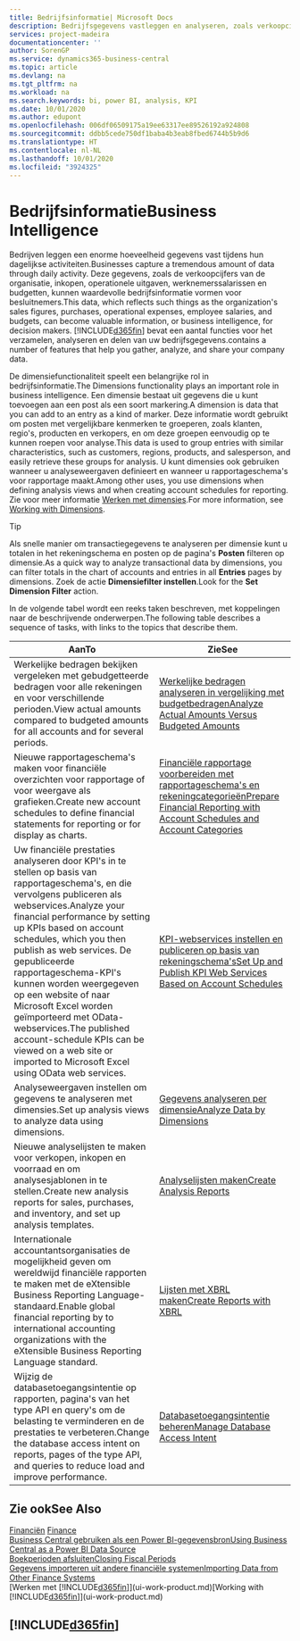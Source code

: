 ```yaml
---
title: Bedrijfsinformatie| Microsoft Docs
description: Bedrijfsgegevens vastleggen en analyseren, zoals verkoopcijfers, inkopen, operationele uitgaven, werknemerssalarissen en budgetten, die waardevolle informatie kunnen zijn voor bedrijfsinformatie of besluitvorming.
services: project-madeira
documentationcenter: ''
author: SorenGP
ms.service: dynamics365-business-central
ms.topic: article
ms.devlang: na
ms.tgt_pltfrm: na
ms.workload: na
ms.search.keywords: bi, power BI, analysis, KPI
ms.date: 10/01/2020
ms.author: edupont
ms.openlocfilehash: 006df06509175a19ee63317ee89526192a924808
ms.sourcegitcommit: ddbb5cede750df1baba4b3eab8fbed6744b5b9d6
ms.translationtype: HT
ms.contentlocale: nl-NL
ms.lasthandoff: 10/01/2020
ms.locfileid: "3924325"
---
```

# <a name="business-intelligence"></a><span data-ttu-id="e7b5a-103">Bedrijfsinformatie</span><span class="sxs-lookup"><span data-stu-id="e7b5a-103">Business Intelligence</span></span>
<span data-ttu-id="e7b5a-104">Bedrijven leggen een enorme hoeveelheid gegevens vast tijdens hun dagelijkse activiteiten.</span><span class="sxs-lookup"><span data-stu-id="e7b5a-104">Businesses capture a tremendous amount of data through daily activity.</span></span> <span data-ttu-id="e7b5a-105">Deze gegevens, zoals de verkoopcijfers van de organisatie, inkopen, operationele uitgaven, werknemerssalarissen en budgetten, kunnen waardevolle bedrijfsinformatie vormen voor besluitnemers.</span><span class="sxs-lookup"><span data-stu-id="e7b5a-105">This data, which reflects such things as the organization's sales figures, purchases, operational expenses, employee salaries, and budgets, can become valuable information, or business intelligence, for decision makers.</span></span> [!INCLUDE[d365fin](includes/d365fin_md.md)] <span data-ttu-id="e7b5a-106">bevat een aantal functies voor het verzamelen, analyseren en delen van uw bedrijfsgegevens.</span><span class="sxs-lookup"><span data-stu-id="e7b5a-106">contains a number of features that help you gather, analyze, and share your company data.</span></span>

<span data-ttu-id="e7b5a-107">De dimensiefunctionaliteit speelt een belangrijke rol in bedrijfsinformatie.</span><span class="sxs-lookup"><span data-stu-id="e7b5a-107">The Dimensions functionality plays an important role in business intelligence.</span></span> <span data-ttu-id="e7b5a-108">Een dimensie bestaat uit gegevens die u kunt toevoegen aan een post als een soort markering.</span><span class="sxs-lookup"><span data-stu-id="e7b5a-108">A dimension is data that you can add to an entry as a kind of marker.</span></span> <span data-ttu-id="e7b5a-109">Deze informatie wordt gebruikt om posten met vergelijkbare kenmerken te groeperen, zoals klanten, regio's, producten en verkopers, en om deze groepen eenvoudig op te kunnen roepen voor analyse.</span><span class="sxs-lookup"><span data-stu-id="e7b5a-109">This data is used to group entries with similar characteristics, such as customers, regions, products, and salesperson, and easily retrieve these groups for analysis.</span></span> <span data-ttu-id="e7b5a-110">U kunt dimensies ook gebruiken wanneer u analyseweergaven definieert en wanneer u rapportageschema's voor rapportage maakt.</span><span class="sxs-lookup"><span data-stu-id="e7b5a-110">Among other uses, you use dimensions  when defining analysis views and when creating account schedules for reporting.</span></span> <span data-ttu-id="e7b5a-111">Zie voor meer informatie [Werken met dimensies](finance-dimensions.md).</span><span class="sxs-lookup"><span data-stu-id="e7b5a-111">For more information, see [Working with Dimensions](finance-dimensions.md).</span></span>

> [!TIP]
> <span data-ttu-id="e7b5a-112">Als snelle manier om transactiegegevens te analyseren per dimensie kunt u totalen in het rekeningschema en posten op de pagina's **Posten** filteren op dimensie.</span><span class="sxs-lookup"><span data-stu-id="e7b5a-112">As a quick way to analyze transactional data by dimensions, you can filter totals in the chart of accounts and entries in all **Entries** pages by dimensions.</span></span> <span data-ttu-id="e7b5a-113">Zoek de actie **Dimensiefilter instellen**.</span><span class="sxs-lookup"><span data-stu-id="e7b5a-113">Look for the **Set Dimension Filter** action.</span></span>  

<span data-ttu-id="e7b5a-114">In de volgende tabel wordt een reeks taken beschreven, met koppelingen naar de beschrijvende onderwerpen.</span><span class="sxs-lookup"><span data-stu-id="e7b5a-114">The following table describes a sequence of tasks, with links to the topics that describe them.</span></span>  

| <span data-ttu-id="e7b5a-115">Aan</span><span class="sxs-lookup"><span data-stu-id="e7b5a-115">To</span></span> | <span data-ttu-id="e7b5a-116">Zie</span><span class="sxs-lookup"><span data-stu-id="e7b5a-116">See</span></span> |
| --- | --- |
|<span data-ttu-id="e7b5a-117">Werkelijke bedragen bekijken vergeleken met gebudgetteerde bedragen voor alle rekeningen en voor verschillende perioden.</span><span class="sxs-lookup"><span data-stu-id="e7b5a-117">View actual amounts compared to budgeted amounts for all accounts and for several periods.</span></span>|[<span data-ttu-id="e7b5a-118">Werkelijke bedragen analyseren in vergelijking met budgetbedragen</span><span class="sxs-lookup"><span data-stu-id="e7b5a-118">Analyze Actual Amounts Versus Budgeted Amounts</span></span>](bi-how-analyze-actual-versus-budget.md)|
|<span data-ttu-id="e7b5a-119">Nieuwe rapportageschema's maken voor financiële overzichten voor rapportage of voor weergave als grafieken.</span><span class="sxs-lookup"><span data-stu-id="e7b5a-119">Create new account schedules to define financial statements for reporting or for display as charts.</span></span>|[<span data-ttu-id="e7b5a-120">Financiële rapportage voorbereiden met rapportageschema's en rekeningcategorieën</span><span class="sxs-lookup"><span data-stu-id="e7b5a-120">Prepare Financial Reporting with Account Schedules and Account Categories</span></span>](bi-how-work-account-schedule.md)|
|<span data-ttu-id="e7b5a-121">Uw financiële prestaties analyseren door KPI's in te stellen op basis van rapportageschema's, en die vervolgens publiceren als webservices.</span><span class="sxs-lookup"><span data-stu-id="e7b5a-121">Analyze your financial performance by setting up KPIs based on account schedules, which you then publish as web services.</span></span> <span data-ttu-id="e7b5a-122">De gepubliceerde rapportageschema-KPI's kunnen worden weergegeven op een website of naar Microsoft Excel worden geïmporteerd met OData-webservices.</span><span class="sxs-lookup"><span data-stu-id="e7b5a-122">The published account-schedule KPIs can be viewed on a web site or imported to Microsoft Excel using OData web services.</span></span>|[<span data-ttu-id="e7b5a-123">KPI-webservices instellen en publiceren op basis van rekeningschema's</span><span class="sxs-lookup"><span data-stu-id="e7b5a-123">Set Up and Publish KPI Web Services Based on Account Schedules</span></span>](bi-how-to-set-up-and-publish-kpi-web-services-based-on-account-schedules.md)|
|<span data-ttu-id="e7b5a-124">Analyseweergaven instellen om gegevens te analyseren met dimensies.</span><span class="sxs-lookup"><span data-stu-id="e7b5a-124">Set up analysis views to analyze data using dimensions.</span></span>|[<span data-ttu-id="e7b5a-125">Gegevens analyseren per dimensie</span><span class="sxs-lookup"><span data-stu-id="e7b5a-125">Analyze Data by Dimensions</span></span>](bi-how-analyze-data-dimension.md)|
|<span data-ttu-id="e7b5a-126">Nieuwe analyselijsten te maken voor verkopen, inkopen en voorraad en om analysesjablonen in te stellen.</span><span class="sxs-lookup"><span data-stu-id="e7b5a-126">Create new analysis reports for sales, purchases, and inventory, and set up analysis templates.</span></span>|[<span data-ttu-id="e7b5a-127">Analyselijsten maken</span><span class="sxs-lookup"><span data-stu-id="e7b5a-127">Create Analysis Reports</span></span>](bi-how-create-analysis-views-reports.md)|
|<span data-ttu-id="e7b5a-128">Internationale accountantsorganisaties de mogelijkheid geven om wereldwijd financiële rapporten te maken met de eXtensible Business Reporting Language-standaard.</span><span class="sxs-lookup"><span data-stu-id="e7b5a-128">Enable global financial reporting by to international accounting organizations with the eXtensible Business Reporting Language standard.</span></span>|[<span data-ttu-id="e7b5a-129">Lijsten met XBRL maken</span><span class="sxs-lookup"><span data-stu-id="e7b5a-129">Create Reports with XBRL</span></span>](bi-create-reports-with-xbrl.md)|
|<span data-ttu-id="e7b5a-130">Wijzig de databasetoegangsintentie op rapporten, pagina's van het type API en query's om de belasting te verminderen en de prestaties te verbeteren.</span><span class="sxs-lookup"><span data-stu-id="e7b5a-130">Change the database access intent on reports, pages of the type API, and queries to reduce load and improve performance.</span></span>|[<span data-ttu-id="e7b5a-131">Databasetoegangsintentie beheren</span><span class="sxs-lookup"><span data-stu-id="e7b5a-131">Manage Database Access Intent</span></span>](admin-data-access-intent.md)|

## <a name="see-also"></a><span data-ttu-id="e7b5a-132">Zie ook</span><span class="sxs-lookup"><span data-stu-id="e7b5a-132">See Also</span></span>
<span data-ttu-id="e7b5a-133">[Financiën](finance.md)  </span><span class="sxs-lookup"><span data-stu-id="e7b5a-133">[Finance](finance.md)  </span></span>  
[<span data-ttu-id="e7b5a-134">Business Central gebruiken als een Power BI-gegevensbron</span><span class="sxs-lookup"><span data-stu-id="e7b5a-134">Using Business Central as a Power BI Data Source</span></span>](across-how-use-financials-data-source-powerbi.md)  
[<span data-ttu-id="e7b5a-135">Boekperioden afsluiten</span><span class="sxs-lookup"><span data-stu-id="e7b5a-135">Closing Fiscal Periods</span></span>](year-close-years-periods.md)  
[<span data-ttu-id="e7b5a-136">Gegevens importeren uit andere financiële systemen</span><span class="sxs-lookup"><span data-stu-id="e7b5a-136">Importing Data from Other Finance Systems</span></span>](across-import-data-configuration-packages.md)  
<span data-ttu-id="e7b5a-137">[Werken met [!INCLUDE[d365fin](includes/d365fin_md.md)]](ui-work-product.md)</span><span class="sxs-lookup"><span data-stu-id="e7b5a-137">[Working with [!INCLUDE[d365fin](includes/d365fin_md.md)]](ui-work-product.md)</span></span>

## [!INCLUDE[d365fin](includes/free_trial_md.md)]  

